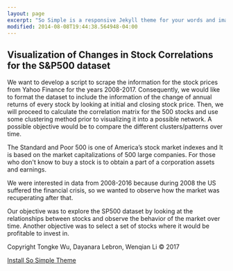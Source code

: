 ```yaml
---
layout: page
excerpt: "So Simple is a responsive Jekyll theme for your words and images."
modified: 2014-08-08T19:44:38.564948-04:00
---
```


## Visualization of Changes in Stock Correlations for the S&P500 dataset
We want to develop a script to scrape the information for the stock prices from Yahoo Finance for the years 2008-2017.
Consequently, we would like to format the dataset to include the information of the change of annual returns of every stock 
by looking at initial and closing stock price. Then, we will proceed to calculate the correlation matrix for the 500 stocks and use some clustering method prior to visualizing it into a possible network. A possible objective would be to compare the different clusters/patterns over time. 

The Standard and Poor 500 is one of America’s stock market indexes and It is based on the market capitalizations of 500 large companies. For those who don't know to buy a stock is to obtain a part of a corporation assets and earnings.

We were interested in data from 2008-2016 because during 2008 the US suffered the financial crisis, so we wanted to observe how the market was recuperating after that. 

Our objective was to explore the SP500 dataset by looking at the  relationships between stocks and observe the behavior of the market over time. Another objective was to select a set of stocks where it would be profitable to invest in. 


Copyright Tongke Wu, Dayanara Lebron, Wenqian Li &copy; 2017

<a markdown="0" href="{{ site.url }}/theme-setup" class="btn">Install So Simple Theme</a>

[^1]: Example: *domain.com/category-name/post-title*
